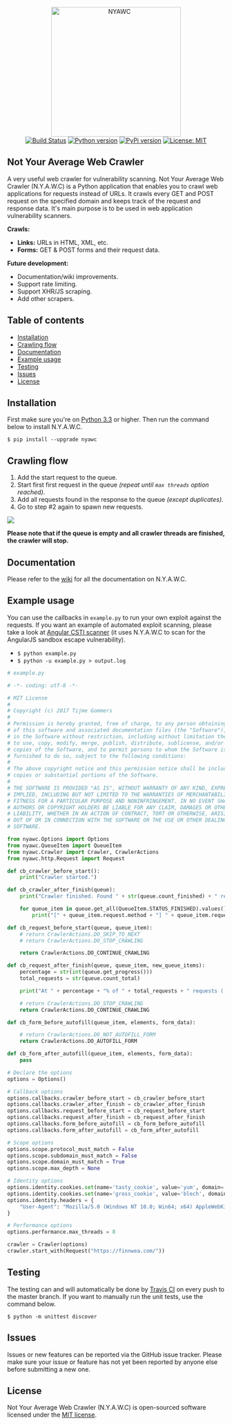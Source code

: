 <p align="center">
    <img src="https://raw.githubusercontent.com/tijme/not-your-average-web-crawler/develop/.github/logo.png" width="300" height="300" alt="NYAWC">
    <br/>
    <a href="https://travis-ci.org/tijme/not-your-average-web-crawler"><img src="https://travis-ci.org/tijme/not-your-average-web-crawler.svg?branch=master" alt="Build Status"></a>
    <a href="https://www.python.org/"><img src="https://img.shields.io/pypi/pyversions/nyawc.svg" alt="Python version"></a>
    <a href="https://pypi.python.org/pypi/nyawc/"><img src="https://img.shields.io/pypi/v/nyawc.svg" alt="PyPi version"></a>
    <a href="LICENSE.md"><img src="https://img.shields.io/pypi/l/nyawc.svg" alt="License: MIT"></a>
</p>

## Not Your Average Web Crawler
A very useful web crawler for vulnerability scanning. Not Your Average Web Crawler (N.Y.A.W.C) is a Python application that enables you to crawl web applications for requests instead of URLs. It crawls every GET and POST request on the specified domain and keeps track of the request and response data. It's main purpose is to be used in web application vulnerability scanners.

**Crawls:**

- **Links:** URLs in HTML, XML, etc.
- **Forms:** GET & POST forms and their request data.

**Future development:**
- Documentation/wiki improvements.
- Support rate limiting.
- Support XHR/JS scraping.
- Add other scrapers.

## Table of contents

  * [Installation](#installation)
  * [Crawling flow](#crawling-flow)
  * [Documentation](#documentation)
  * [Example usage](#example-usage)
  * [Testing](#testing)
  * [Issues](#issues)
  * [License](#license)

## Installation
First make sure you're on [Python 3.3](https://www.python.org/) or higher. Then run the command below to install N.Y.A.W.C.

`$ pip install --upgrade nyawc`

## Crawling flow

1. Add the start request to the queue.
2. Start first first request in the queue _(repeat until  `max threads` option reached)_.
3. Add all requests found in the response to the queue _(except duplicates)_.
4. Go to step #2 again to spawn new requests.

<img src="https://raw.githubusercontent.com/tijme/not-your-average-web-crawler/feature-hash-queue/.github/flow.png">

**Please note that if the queue is empty and all crawler threads are finished, the crawler will stop.**

## Documentation

Please refer to the [wiki](https://github.com/tijme/not-your-average-web-crawler/wiki) for all the documentation on N.Y.A.W.C.

## Example usage

You can use the callbacks in `example.py` to run your own exploit against the requests. If you want an example of automated exploit scanning, please take a look at [Angular CSTI scanner](https://github.com/tijme/angularjs-csti-scanner) (it uses N.Y.A.W.C to scan for the AngularJS sandbox escape vulnerability).

* `$ python example.py`
* `$ python -u example.py > output.log`

```python
# example.py

# -*- coding: utf-8 -*-

# MIT License
# 
# Copyright (c) 2017 Tijme Gommers
# 
# Permission is hereby granted, free of charge, to any person obtaining a copy
# of this software and associated documentation files (the "Software"), to deal
# in the Software without restriction, including without limitation the rights
# to use, copy, modify, merge, publish, distribute, sublicense, and/or sell
# copies of the Software, and to permit persons to whom the Software is
# furnished to do so, subject to the following conditions:
# 
# The above copyright notice and this permission notice shall be included in all
# copies or substantial portions of the Software.
# 
# THE SOFTWARE IS PROVIDED "AS IS", WITHOUT WARRANTY OF ANY KIND, EXPRESS OR
# IMPLIED, INCLUDING BUT NOT LIMITED TO THE WARRANTIES OF MERCHANTABILITY,
# FITNESS FOR A PARTICULAR PURPOSE AND NONINFRINGEMENT. IN NO EVENT SHALL THE
# AUTHORS OR COPYRIGHT HOLDERS BE LIABLE FOR ANY CLAIM, DAMAGES OR OTHER
# LIABILITY, WHETHER IN AN ACTION OF CONTRACT, TORT OR OTHERWISE, ARISING FROM,
# OUT OF OR IN CONNECTION WITH THE SOFTWARE OR THE USE OR OTHER DEALINGS IN THE
# SOFTWARE.

from nyawc.Options import Options
from nyawc.QueueItem import QueueItem
from nyawc.Crawler import Crawler, CrawlerActions
from nyawc.http.Request import Request

def cb_crawler_before_start():
    print("Crawler started.")

def cb_crawler_after_finish(queue):
    print("Crawler finished. Found " + str(queue.count_finished) + " requests.")

    for queue_item in queue.get_all(QueueItem.STATUS_FINISHED).values():
        print("[" + queue_item.request.method + "] " + queue_item.request.url + " (PostData: " + str(queue_item.request.data) + ")")

def cb_request_before_start(queue, queue_item):
    # return CrawlerActions.DO_SKIP_TO_NEXT
    # return CrawlerActions.DO_STOP_CRAWLING

    return CrawlerActions.DO_CONTINUE_CRAWLING

def cb_request_after_finish(queue, queue_item, new_queue_items):
    percentage = str(int(queue.get_progress()))
    total_requests = str(queue.count_total)

    print("At " + percentage + "% of " + total_requests + " requests ([" + str(queue_item.response.status_code) + "] " + queue_item.request.url + ").")

    # return CrawlerActions.DO_STOP_CRAWLING
    return CrawlerActions.DO_CONTINUE_CRAWLING

def cb_form_before_autofill(queue_item, elements, form_data):

    # return CrawlerActions.DO_NOT_AUTOFILL_FORM
    return CrawlerActions.DO_AUTOFILL_FORM

def cb_form_after_autofill(queue_item, elements, form_data):
    pass

# Declare the options
options = Options()

# Callback options
options.callbacks.crawler_before_start = cb_crawler_before_start
options.callbacks.crawler_after_finish = cb_crawler_after_finish
options.callbacks.request_before_start = cb_request_before_start
options.callbacks.request_after_finish = cb_request_after_finish
options.callbacks.form_before_autofill = cb_form_before_autofill
options.callbacks.form_after_autofill = cb_form_after_autofill

# Scope options
options.scope.protocol_must_match = False
options.scope.subdomain_must_match = False
options.scope.domain_must_match = True
options.scope.max_depth = None

# Identity options
options.identity.cookies.set(name='tasty_cookie', value='yum', domain='finnwea.com', path='/cookies')
options.identity.cookies.set(name='gross_cookie', value='blech', domain='finnwea.com', path='/elsewhere')
options.identity.headers = {
    "User-Agent": "Mozilla/5.0 (Windows NT 10.0; Win64; x64) AppleWebKit/537.36 (KHTML, like Gecko) Chrome/56.0.2924.87 Safari/537.36" # The user agent to make requests with. Default is Chrome.    
}

# Performance options
options.performance.max_threads = 8

crawler = Crawler(options)
crawler.start_with(Request("https://finnwea.com/"))
```

## Testing

The testing can and will automatically be done by [Travis CI](https://travis-ci.com/) on every push to the master branch. If you want to manually run the unit tests, use the command below.

`$ python -m unittest discover`

## Issues

Issues or new features can be reported via the GitHub issue tracker. Please make sure your issue or feature has not yet been reported by anyone else before submitting a new one.

## License

Not Your Average Web Crawler (N.Y.A.W.C) is open-sourced software licensed under the [MIT license](LICENSE.md).
